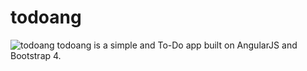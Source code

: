 # todoang
![todoang](https://s1.postimg.org/6tgk1v358v/Screenshot_1.png)
todoang is a simple and  To-Do app built on AngularJS and Bootstrap 4.
